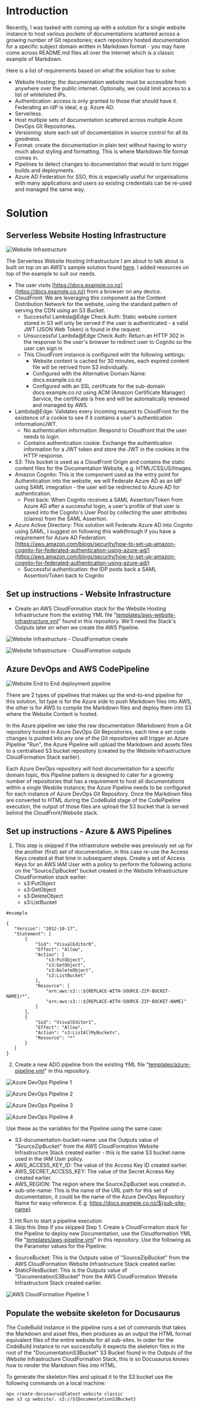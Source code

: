 # Introduction

Recently, I was tasked with coming up with a solution for a single website instance to host various pockets of documentations scattered across a growing number of Git repositories; each repository hosted documentation for a specific subject domain written in Markdown format - you may have come across README.md files all over the internet which is a classic example of Markdown.

Here is a list of requirements based on what the solution has to solve:

- Website Hosting: the documentation website must be accessible from anywhere over the public internet. Optionally, we could limit access to a list of whitelisted IPs.
- Authentication: access is only granted to those that should have it. Federating an IdP is ideal, e.g. Azure AD.
- Serverless.
- Host multiple sets of documentation scattered across multiple Azure DevOps Git Repositories.
- Versioning: store each set of documentation in source control for all its goodness.
- Format: create the documentation in plain text without having to worry much about styling and formatting. This is where Markdown file format comes in.
- Pipelines to detect changes to documentation that would in turn trigger builds and deployments.
- Azure AD Federation for SSO, this is especially useful for organisations with many applications and users so existing credentials can be re-used and managed the same way.

# Solution

## Serverless Website Hosting Infrastructure

![Website Infrastructure](images/website-infrastructure-chiwaichan.png)
 
The Serverless Website Hosting Infrastructure I am about to talk about is built on top on an AWS's sample solution found [here](https://aws.amazon.com/blogs/networking-and-content-delivery/authorizationedge-using-cookies-protect-your-amazon-cloudfront-content-from-being-downloaded-by-unauthenticated-users/). I added resources on top of the example to suit our needs.


- The user visits [https://docs.example.co.nz](https://docs.example.co.nz) from a browser on any device.
- CloudFront: We are leveraging this component as the Content Distribution Network for the website, using the standard pattern of serving the CDN using an S3 Bucket. 
    - Successful Lambda@Edge Check Auth: Static website content stored in S3 will only be served if the user is authenticated - a valid JWT (JSON Web Token) is found in the request.
    - Unsuccessful Lambda@Edge Check Auth: Return an HTTP 302 in the response to the user's browser to redirect user to Cognito so the user can sign in
    - This CloudFront instance is configured with the following settings:
        - Website content is cached for 30 minutes, each expired content file will be retrived from S3 individually.
        - Configured with the Alternative Domain Name: docs.example.co.nz
        - Configured with an SSL certificate for the sub-domain docs.example.co.nz using ACM (Amazon Certificate Manager) Service, the certificate is free and will be automatically renewed and managed by AWS.
- Lambda@Edge: Validates every incoming request to CloudFront for the existence of a cookie to see if it contains a user's authentication information/JWT.
    - No authentication information: Respond to Cloudfront that the user needs to login.
    - Contains authentication cookie: Exchange the authentication information for a JWT token and store the JWT in the cookies in the HTTP response.
- S3: This bucket is used as a CloudFront Origin and contains the static content files for the Documentation Website, e.g. HTML/CSS/JS/Images.
- Amazon Cognito: This is the component used as the entry point for Authentication into the website, we will Federate Azure AD as an IdP using SAML integration - the user will be redirected to Azure AD for authentication.
    - Post back: When Cognito receives a SAML Assertion/Token from Azure AD after a successful login, a user's profile of that user is saved into the Cognito's User Pool by collecting the user attributes (claims) from the SAML Assertion.
- Azure Active Directory: This solution will Federate Azure AD into Cognito using SAML, I suggest on following this walkthrough if you have a requirement for Azure AD Federation: [https://aws.amazon.com/blogs/security/how-to-set-up-amazon-cognito-for-federated-authentication-using-azure-ad/](https://aws.amazon.com/blogs/security/how-to-set-up-amazon-cognito-for-federated-authentication-using-azure-ad/)
    - Successful authentication: the IDP posts back a SAML Assertion/Token back to Cognito

## Set up instructions - Website Infrastructure
- Create an AWS CloudFormation stack for the Website Hosting Infrastructure from the existing YML file "[templates/aws-website-infrastructure.yml](templates/aws-website-infrastructure.yml)" found in this repository. We'll need the Stack's Outputs later on when we create the AWS Pipeline.

![Website Infrastructure - CloudFormation create](images/website-infrastructure-chiwaichan-cloudformation-create.png)

![Website Infrastructure - CloudFormation outputs](images/website-infrastructure-chiwaichan-cloudformation-outputs.png)


## Azure DevOps and AWS CodePipeline

![Website End to End deployment pipeline](images/deployment-pipeline-chiwaichan.png)

There are 2 types of pipelines that makes up the end-to-end pipeline for this solution, 1st type is for the Azure side to push Markdown files into AWS, the other is for AWS to compile the Markdown files and deploy them into S3 where the Website Content is hosted.

In the Azure pipeline we take the raw documentation (Markdown) from a Git repository hosted in Azure DevOps Git Repositories, each time a set code changes is pushed into any one of the Git repositories will trigger an Azure Pipeline "Run", the Azure Pipeline will upload the Markdown and assets files to a centralised S3 bucket repository (created by the Website Infrastructure CloudFormation Stack earlier). 

Each Azure DevOps repository will host documentation for a specific domain topic, this Pipeline pattern is designed to cater for a growing number of repositories that has a requirement to host all documentations within a single Wesbite instance; the Azure Pipeline needs to be configured for each instance of Azure DevOps Git Repository. Once the Markdown files are converted to HTML during the CodeBuild stage of the CodePipeline execution, the output of those files are upload the S3 bucket that is served behind the CloudFront/Website stack.

## Set up instructions - Azure & AWS Pipelines

1. This step is skipped if the infrastruture website was previously set up for the another (first) set of documentation, in this case re-use the Access Keys created at that time in subsequent steps. Create a set of Access Keys for an AWS IAM User with a policy to perform the following actions on the "SourceZipBucket" bucket created in the Website Infrastructure CloudFormation stack earlier:
    - s3:PutObject
    - s3:GetObject
    - s3:DeleteObject
    - s3:ListBucket

 ```
 #example

 {
    "Version": "2012-10-17",
    "Statement": [
        {
            "Sid": "VisualEditor0",
            "Effect": "Allow",
            "Action": [
                "s3:PutObject",
                "s3:GetObject",
                "s3:DeleteObject",
                "s3:ListBucket"
            ],
            "Resource": [
                "arn:aws:s3:::${REPLACE-WITH-SOURCE-ZIP-BUCKET-NAME}/*",
                "arn:aws:s3:::${REPLACE-WITH-SOURCE-ZIP-BUCKET-NAME}"
            ]
        },
        {
            "Sid": "VisualEditor1",
            "Effect": "Allow",
            "Action": "s3:ListAllMyBuckets",
            "Resource": "*"
        }
    ]
}
 ```  
 
2. Create a new ADO pipeline from the existing YML file "[templates/azure-pipeline.yml](templates/azure-pipeline.yml)" in this repository.

![Azure DevOps Pipeline 1](images/azure-devops-pipeline-1.png "Azure DevOps Pipeline 1")

![Azure DevOps Pipeline 2](images/azure-devops-pipeline-2.png "Azure DevOps Pipeline 2")

![Azure DevOps Pipeline 3](images/azure-devops-pipeline-3.png "Azure DevOps Pipeline 3")

![Azure DevOps Pipeline 4](images/azure-devops-pipeline-4.png "Azure DevOps Pipeline 4")

Use these as the variables for the Pipeline using the same case:
  - S3-documentation-bucket-name: use the Outputs value of "SourceZipBucket" from the AWS CloudFormation Website Infrastructure Stack created earlier - this is the same S3 bucket name used in the IAM User policy. 
  - AWS_ACCESS_KEY_ID: The value of the Access Key ID created earlier.
  - AWS_SECRET_ACCESS_KEY: The value of the Secret Access Key created earlier.
  - AWS_REGION: The region where the SourceZipBucket was created in. 
  - sub-site-name: This is the name of the URL path for this set of documentation, it could be the name of the Azure DevOps Repository Name for easy reference. E.g. https://docs.example.co.nz/${sub-site-name}

3. Hit Run to start a pipeline execution 
4. Skip this Step if you skipped Step 1. Create a CloudFormation stack for the Pipeline to deploy new Documentation, use the Cloudformation YML file "[templates/aws-pipeline.yml](templates/aws-pipeline.yml)" in this repository.
Use the following as the Parameter values for the Pipeline:
  - SourceBucket: This is the Outputs value of "SourceZipBucket" from the AWS CloudFormation Website Infrastructure Stack created earlier.
  - StaticFilesBucket: This is the Outputs value of "DocumentationS3Bucket" from the AWS CloudFormation Website Infrastructure Stack created earlier.

![AWS CloudFormation Pipeline 1](images/aws-cloudformation-pipeline-1.png "AWS CloudFormation Pipeline 1")

## Populate the website skeleton for Docusaurus
The CodeBuild instance in the pipeline runs a set of commands that takes the Markdown and asset files, then produces as an output the HTML format equivalent files of the entire website for all sub-sites. In order for the CodeBuild instance to run successfully it expects the skeleton files in the root of the "DocumentationS3Bucket" S3 Bucket found in the Outputs of the Website Infrastructure CloudFormation Stack, this is so Docusaurus knows how to render the Markdown files into HTML.

To generate the skeleton files and upload it to the S3 bucket use the following commands on a local machine:

```
npx create-docusaurus@latest website classic
aws s3 cp website/. s3://${DocumentationS3Bucket}
```
